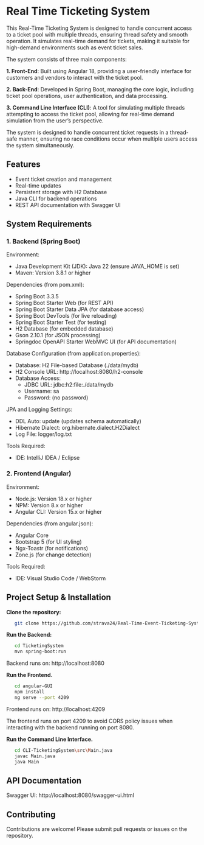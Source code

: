 
# Real Time Ticketing System

This Real-Time Ticketing System is designed to handle concurrent access to a ticket pool with multiple threads, ensuring thread safety and smooth operation. It simulates real-time demand for tickets, making it suitable for high-demand environments such as event ticket sales.

The system consists of three main components:

**1. Front-End**: Built using Angular 18, providing a user-friendly interface for customers and vendors to interact with the ticket pool.

**2. Back-End**: Developed in Spring Boot, managing the core logic, including ticket pool operations, user authentication, and data processing.

**3. Command Line Interface (CLI)**: A tool for simulating multiple threads attempting to access the ticket pool, allowing for real-time demand simulation from the user’s perspective.

The system is designed to handle concurrent ticket requests in a thread-safe manner, ensuring no race conditions occur when multiple users access the system simultaneously.


## Features

- Event ticket creation and management
- Real-time updates
- Persistent storage with H2 Database
- Java CLI for backend operations
- REST API documentation with Swagger UI



## System Requirements

### 1. Backend (Spring Boot)

Environment:

- Java Development Kit (JDK): Java 22 (ensure JAVA_HOME is set)
- Maven: Version 3.8.1 or higher

Dependencies (from pom.xml):
- Spring Boot 3.3.5
- Spring Boot Starter Web (for REST API)
- Spring Boot Starter Data JPA (for database access)
- Spring Boot DevTools (for live reloading)
- Spring Boot Starter Test (for testing)
- H2 Database (for embedded database)
- Gson 2.10.1 (for JSON processing)
- Springdoc OpenAPI Starter WebMVC UI (for API documentation)

Database Configuration (from application.properties):
- Database: H2 File-based Database (./data/mydb)
- H2 Console URL: http://localhost:8080/h2-console
- Database Access:
    -  JDBC URL: jdbc:h2:file:./data/mydb
    - Username: sa
    - Password: (no password)

JPA and Logging Settings:
- DDL Auto: update (updates schema automatically)
- Hibernate Dialect: org.hibernate.dialect.H2Dialect
- Log File: logger/log.txt

Tools Required:
- IDE: IntelliJ IDEA / Eclipse

### 2. Frontend (Angular)

Environment:

- Node.js: Version 18.x or higher
- NPM: Version 8.x or higher
- Angular CLI: Version 15.x or higher

Dependencies (from angular.json):

- Angular Core
- Bootstrap 5 (for UI styling)
- Ngx-Toastr (for notifications)
- Zone.js (for change detection)

Tools Required:
- IDE: Visual Studio Code / WebStorm
## Project Setup & Installation

**Clone the repository:**

```bash
   git clone https://github.com/strava24/Real-Time-Event-Ticketing-System-.git
```


**Run the Backend:**
```bash
   cd TicketingSystem
   mvn spring-boot:run
```
Backend runs on: http://localhost:8080


**Run the Frontend.**
```bash
   cd angular-GUI
   npm install
   ng serve --port 4209
```
Frontend runs on: http://localhost:4209

The frontend runs on port 4209 to avoid CORS policy issues when interacting with the backend running on port 8080.

**Run the Command Line Interface.**

```bash
   cd CLI-TicketingSystem\src\Main.java
   javac Main.java
   java Main
```
## API Documentation

Swagger UI: http://localhost:8080/swagger-ui.html

## Contributing

Contributions are welcome! Please submit pull requests or issues on the repository.
